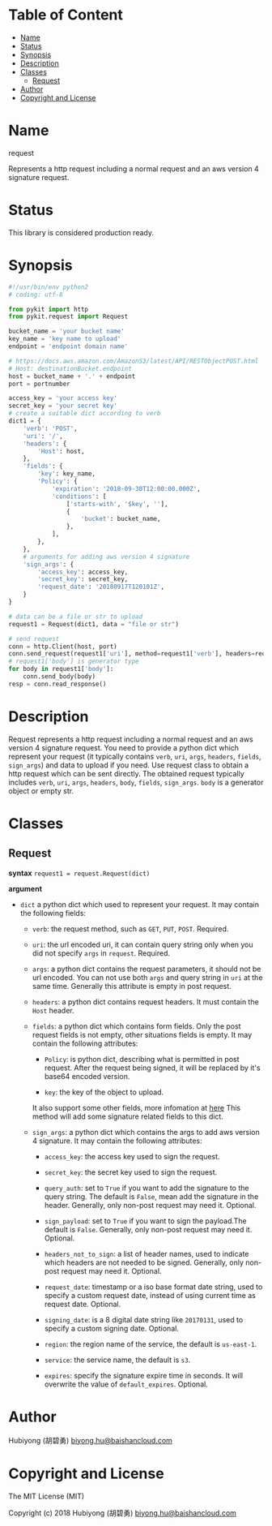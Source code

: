 <!-- START doctoc generated TOC please keep comment here to allow auto update -->
<!-- DON'T EDIT THIS SECTION, INSTEAD RE-RUN doctoc TO UPDATE -->
#   Table of Content

- [Name](#name)
- [Status](#status)
- [Synopsis](#synopsis)
- [Description](#description)
- [Classes](#classes)
  - [Request](#request)
- [Author](#author)
- [Copyright and License](#copyright-and-license)

<!-- END doctoc generated TOC please keep comment here to allow auto update -->

#   Name

request

Represents a http request including a normal request and an aws version 4 signature request.

#   Status

This library is considered production ready.

#   Synopsis

```python
#!/usr/bin/env python2
# coding: utf-8

from pykit import http
from pykit.request import Request

bucket_name = 'your bucket name'
key_name = 'key name to upload'
endpoint = 'endpoint domain name'

# https://docs.aws.amazon.com/AmazonS3/latest/API/RESTObjectPOST.html
# Host: destinationBucket.endpoint
host = bucket_name + '.' + endpoint
port = portnumber

access_key = 'your access key'
secret_key = 'your secret key'
# create a suitable dict according to verb
dict1 = {
    'verb': 'POST',
    'uri': '/',
    'headers': {
        'Host': host,
    },
    'fields': {
        'key': key_name,
        'Policy': {
            'expiration': '2018-09-30T12:00:00.000Z',
            'conditions': [
                ['starts-with', '$key', ''],
                {
                    'bucket': bucket_name,
                },
            ],
        },
    },
    # arguments for adding aws version 4 signature
    'sign_args': {
        'access_key': access_key,
        'secret_key': secret_key,
        'request_date': '20180917T120101Z',
    }
}

# data can be a file or str to upload
request1 = Request(dict1, data = "file or str")

# send request
conn = http.Client(host, port)
conn.send_request(request1['uri'], method=request1['verb'], headers=request1['headers'])
# request1['body'] is generator type
for body in request1['body']:
    conn.send_body(body)
resp = conn.read_response()
```

#   Description
Request represents a http request including a normal request and an aws version 4
signature request. You need to provide a python dict which represent your request
(it typically contains `verb`, `uri`, `args`, `headers`, `fields`, `sign_args`) and
data to upload if you need. Use request class to obtain a http request which can be
sent directly. The obtained request typically includes `verb`, `uri`, `args`, `headers`,
`body`, `fields`, `sign_args`. `body` is a generator object or empty str.

#   Classes

## Request

**syntax**
`request1 = request.Request(dict)`

**argument**

-   `dict`
    a python dict which used to represent your request.
    It may contain the following fields:

    -   `verb`:
        the request method, such as `GET`, `PUT`, `POST`. Required.

    -   `uri`:
        the url encoded uri, it can contain query string only when
        you did not specify `args` in `request`. Required.

    -   `args`:
        a python dict contains the request parameters, it should not be
        url encoded. You can not use both `args` and query string in `uri`
        at the same time. Generally this attribute is empty in post request.

    -   `headers`:
        a python dict contains request headers. It must contain the `Host` header.

    -   `fields`: a python dict which contains form fields. Only the post
        request fields is not empty, other situations fields is empty.
        It may contain the following attributes:
        
        -   `Policy`:
            is python dict, describing what is permitted in post request.
            After the request being signed, it will be replaced by it's
            base64 encoded version.

        -   `key`:
            the key of the object to upload.

        It also support some other fields, more infomation at
        [here](http://docs.aws.amazon.com/AmazonS3/latest/API/RESTObjectPOST.html)
        This method will add some signature related fields to this dict.

    -   `sign_args`: a python dict which contains the args to add aws version 4 signature. It may
        contain the following attributes:

        -   `access_key`:
            the access key used to sign the request.

        -   `secret_key`:
            the secret key used to sign the request.

        -   `query_auth`:
            set to `True` if you want to add the signature to the query string.
            The default is `False`, mean add the signature in the header.
            Generally, only non-post request may need it. Optional.

        -   `sign_payload`:
            set to `True` if you want to sign the payload.The default is `False`.
            Generally, only non-post request may need it. Optional.

        -   `headers_not_to_sign`:
            a list of header names, used to indicate which headers are not
            needed to be signed. Generally, only non-post request may need it. Optional.

        -   `request_date`:
            timestamp or a iso base format date string, used to specify
            a custom request date, instead of using current time as request date.
            Optional.

        -   `signing_date`:
            is a 8 digital date string like `20170131`, used to specify a
            custom signing date. Optional.

        -   `region`:
            the region name of the service, the default is `us-east-1`.

        -   `service`:
            the service name, the default is `s3`.

        -   `expires`:
            specify the signature expire time in seconds.
            It will overwrite the value of `default_expires`. Optional.

#   Author

Hubiyong (胡碧勇) <biyong.hu@baishancloud.com>

#   Copyright and License

The MIT License (MIT)

Copyright (c) 2018 Hubiyong (胡碧勇) <biyong.hu@baishancloud.com>
